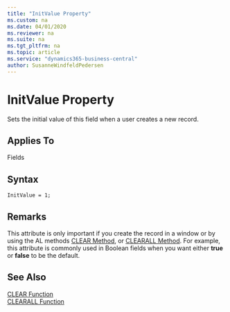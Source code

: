 ```yaml
---
title: "InitValue Property"
ms.custom: na
ms.date: 04/01/2020
ms.reviewer: na
ms.suite: na
ms.tgt_pltfrm: na
ms.topic: article
ms.service: "dynamics365-business-central"
author: SusanneWindfeldPedersen
---
```


# InitValue Property
Sets the initial value of this field when a user creates a new record.  
  
## Applies To  
Fields  

## Syntax
```
InitValue = 1;
```
 
## Remarks  
This attribute is only important if you create the record in a window or by using the AL methods [CLEAR Method](../methods-auto/system/system-clear-joker-method.md), or [CLEARALL Method](../methods-auto/system/system-clearall-method.md). For example, this attribute is commonly used in Boolean fields when you want either **true** or **false** to be the default.  
  
## See Also  
[CLEAR Function](../methods-auto/system/system-clear-joker-method.md)  
[CLEARALL Function](../methods-auto/system/system-clearall-method.md)